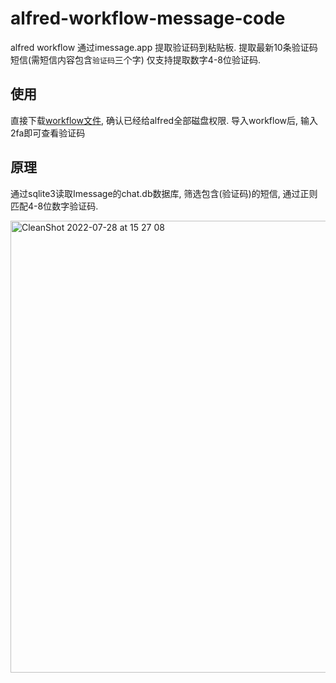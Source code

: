 # alfred-workflow-message-code
alfred workflow 通过imessage.app 提取验证码到粘贴板.
提取最新10条验证码短信(需短信内容包含`验证码`三个字)
仅支持提取数字4-8位验证码. 
## 使用
直接下载[workflow文件](https://github.com/vincentXu97/alfred-workflow-message-code/releases/download/v1.0.0/2fa-Extract-verification-code.alfredworkflow), 确认已经给alfred全部磁盘权限. 导入workflow后, 输入2fa即可查看验证码

## 原理
通过sqlite3读取Imessage的chat.db数据库, 筛选包含(验证码)的短信, 通过正则匹配4-8位数字验证码.

<img width="723" alt="CleanShot 2022-07-28 at 15 27 08" src="https://user-images.githubusercontent.com/28681228/181446490-2913f63e-4ab5-4263-9bd9-98293ce99ae9.png">

